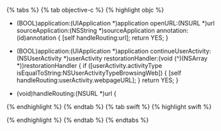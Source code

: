 {% tabs %}
{% tab objective-c %}
{% highlight objc %}

- (BOOL)application:(UIApplication *)application openURL:(NSURL *)url sourceApplication:(NSString *)sourceApplication annotation:(id)annotation {
    [self handleRouting:url];
    return YES;
}

- (BOOL)application:(UIApplication *)application continueUserActivity:(NSUserActivity *)userActivity restorationHandler:(void (^)(NSArray *))restorationHandler {
    if ([userActivity.activityType isEqualToString:NSUserActivityTypeBrowsingWeb]) {
        [self handleRouting:userActivity.webpageURL];
    }
    return YES;
}

- (void)handleRouting:(NSURL *)url {

{% endhighlight %}
{% endtab %}
{% tab swift %}
{% highlight swift %}





{% endhighlight %}
{% endtab %}
{% endtabs %}